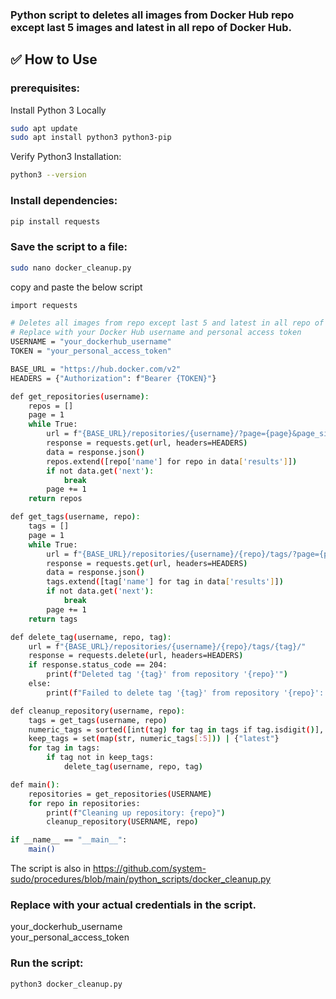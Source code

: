 ### Python script to deletes all images from Docker Hub repo except last 5 images and latest in all repo of Docker Hub.

## ✅ How to Use
### prerequisites:
Install Python 3 Locally
```sh
sudo apt update
sudo apt install python3 python3-pip
```

Verify Python3 Installation:
```sh
python3 --version
```

### Install dependencies:
```sh
pip install requests
```

### Save the script to a file:
```sh
sudo nano docker_cleanup.py
```

copy and paste the below script
```sh
import requests

# Deletes all images from repo except last 5 and latest in all repo of Docker Hub.
# Replace with your Docker Hub username and personal access token
USERNAME = "your_dockerhub_username"
TOKEN = "your_personal_access_token"

BASE_URL = "https://hub.docker.com/v2"
HEADERS = {"Authorization": f"Bearer {TOKEN}"}

def get_repositories(username):
    repos = []
    page = 1
    while True:
        url = f"{BASE_URL}/repositories/{username}/?page={page}&page_size=100"
        response = requests.get(url, headers=HEADERS)
        data = response.json()
        repos.extend([repo['name'] for repo in data['results']])
        if not data.get('next'):
            break
        page += 1
    return repos

def get_tags(username, repo):
    tags = []
    page = 1
    while True:
        url = f"{BASE_URL}/repositories/{username}/{repo}/tags/?page={page}&page_size=100"
        response = requests.get(url, headers=HEADERS)
        data = response.json()
        tags.extend([tag['name'] for tag in data['results']])
        if not data.get('next'):
            break
        page += 1
    return tags

def delete_tag(username, repo, tag):
    url = f"{BASE_URL}/repositories/{username}/{repo}/tags/{tag}/"
    response = requests.delete(url, headers=HEADERS)
    if response.status_code == 204:
        print(f"Deleted tag '{tag}' from repository '{repo}'")
    else:
        print(f"Failed to delete tag '{tag}' from repository '{repo}': {response.status_code}")

def cleanup_repository(username, repo):
    tags = get_tags(username, repo)
    numeric_tags = sorted([int(tag) for tag in tags if tag.isdigit()], reverse=True)
    keep_tags = set(map(str, numeric_tags[:5])) | {"latest"}
    for tag in tags:
        if tag not in keep_tags:
            delete_tag(username, repo, tag)

def main():
    repositories = get_repositories(USERNAME)
    for repo in repositories:
        print(f"Cleaning up repository: {repo}")
        cleanup_repository(USERNAME, repo)

if __name__ == "__main__":
    main()
```

The script is also in https://github.com/system-sudo/procedures/blob/main/python_scripts/docker_cleanup.py

### Replace with your actual credentials in the script.  
your_dockerhub_username  
your_personal_access_token

### Run the script:
```sh
python3 docker_cleanup.py
```
